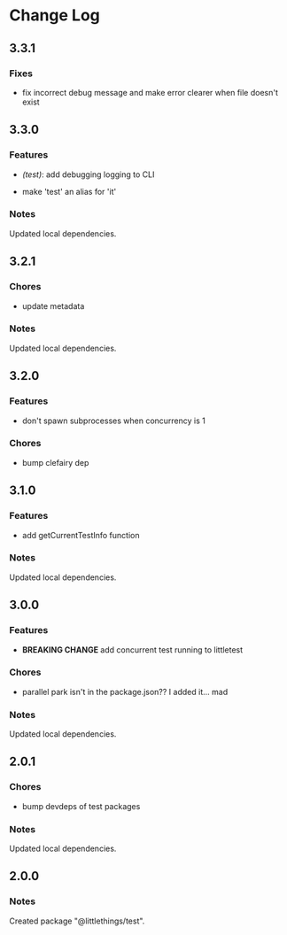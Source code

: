 # Change Log

## 3.3.1

### Fixes

- fix incorrect debug message and make error clearer when file doesn't exist

## 3.3.0

### Features

- _(test)_: add debugging logging to CLI

- make 'test' an alias for 'it'

### Notes

Updated local dependencies.

## 3.2.1

### Chores

- update metadata

### Notes

Updated local dependencies.

## 3.2.0

### Features

- don't spawn subprocesses when concurrency is 1

### Chores

- bump clefairy dep

## 3.1.0

### Features

- add getCurrentTestInfo function

### Notes

Updated local dependencies.

## 3.0.0

### Features

- **BREAKING CHANGE** add concurrent test running to littletest

### Chores

- parallel park isn't in the package.json?? I added it... mad

### Notes

Updated local dependencies.

## 2.0.1

### Chores

- bump devdeps of test packages

### Notes

Updated local dependencies.

## 2.0.0

### Notes

Created package "@littlethings/test".

